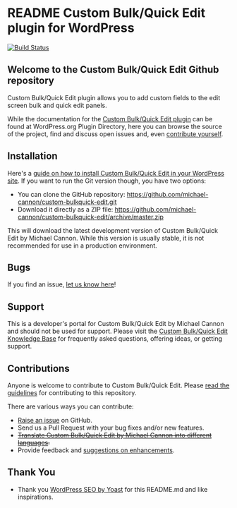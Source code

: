 # README Custom Bulk/Quick Edit plugin for WordPress

[![Build Status](https://travis-ci.org/michael-cannon/custom-bulkquick-edit.png?branch=master)](https://travis-ci.org/michael-cannon/custom-bulkquick-edit)

## Welcome to the Custom Bulk/Quick Edit Github repository

Custom Bulk/Quick Edit plugin allows you to add custom fields to the edit screen bulk and quick edit panels.

While the documentation for the [Custom Bulk/Quick Edit plugin](http://wordpress.org/plugins/custom-bulkquick-edit/) can be found at WordPress.org Plugin Directory, here you can browse the source of the project, find and discuss open issues and, even [contribute yourself](https://github.com/michael-cannon/custom-bulkquick-edit/blob/master/CONTRIBUTING.md).

## Installation

Here's a [guide on how to install Custom Bulk/Quick Edit in your WordPress site](http://wordpress.org/plugins/custom-bulkquick-edit/installation/). If you want to run the Git version though, you have two options:

* You can clone the GitHub repository: https://github.com/michael-cannon/custom-bulkquick-edit.git
* Download it directly as a ZIP file: https://github.com/michael-cannon/custom-bulkquick-edit/archive/master.zip

This will download the latest development version of Custom Bulk/Quick Edit by Michael Cannon. While this version is usually stable, it is not recommended for use in a production environment.

## Bugs

If you find an issue, [let us know here](https://github.com/michael-cannon/custom-bulkquick-edit/issues/new)!

## Support

This is a developer's portal for Custom Bulk/Quick Edit by Michael Cannon and should not be used for support. Please visit the [Custom Bulk/Quick Edit Knowledge Base](https://aihrus.zendesk.com/categories/20112546-Custom-Bulk-Quick-Edit) for frequently asked questions, offering ideas, or getting support.

## Contributions

Anyone is welcome to contribute to Custom Bulk/Quick Edit. Please [read the guidelines](https://github.com/michael-cannon/custom-bulkquick-edit/blob/master/CONTRIBUTING.md) for contributing to this repository.

There are various ways you can contribute:

* [Raise an issue](https://github.com/michael-cannon/custom-bulkquick-edit/issues) on GitHub.
* Send us a Pull Request with your bug fixes and/or new features.
* ~~[Translate Custom Bulk/Quick Edit by Michael Cannon into different languages](https://aihrus.zendesk.com/entries/23691557-How-do-I-change-Testimonials-Widget-text-labels-).~~
* Provide feedback and [suggestions on enhancements](https://github.com/michael-cannon/custom-bulkquick-edit/issues?direction=desc&labels=Enhancement&page=1&sort=created&state=open).

## Thank You
* Thank you [WordPress SEO by Yoast](https://github.com/jdevalk/wordpress-seo/blob/master/README.md) for this README.md and like inspirations.

